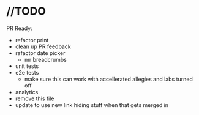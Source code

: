 # //TODO

PR Ready:

- refactor print
- clean up PR feedback
- rafactor date picker
  - mr breadcrumbs
- unit tests
- e2e tests
  - make sure this can work with accellerated allegies and labs turned off
- analytics
- remove this file
- update to use new link hiding stuff when that gets merged in
